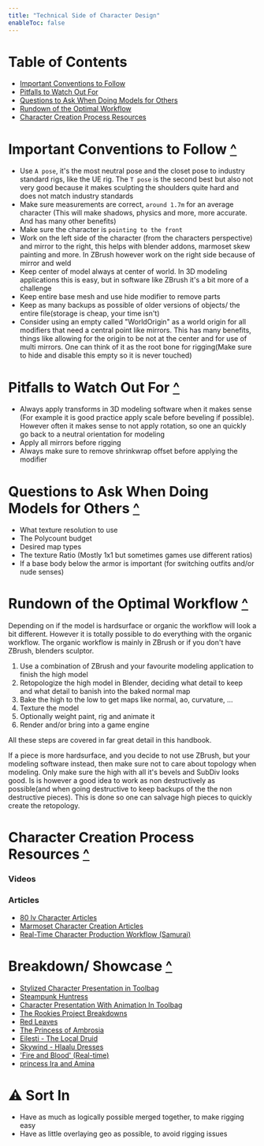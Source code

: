 ```yaml
---
title: "Technical Side of Character Design"
enableToc: false
---
```


# Table of Contents
- [Important Conventions to Follow](#important-conventions-to-follow-)
- [Pitfalls to Watch Out For](#pitfalls-to-watch-out-for-)
- [Questions to Ask When Doing Models for Others](#questions-to-ask-when-doing-models-for-others-)
- [Rundown of the Optimal Workflow](#rundown-of-The-optimal-workflow-)
- [Character Creation Process Resources](#character-creation-process-resources-)


# Important Conventions to Follow [^](#table-of-contents)
- Use `A pose`, it's the most neutral pose and the closet pose to industry standard rigs, like the UE rig. The `T pose` is the second best but also not very good because it makes sculpting the shoulders quite hard and does not match industry standards
- Make sure measurements are correct, `around 1.7m` for an average character (This will make shadows, physics and more, more accurate. And has many other benefits)
- Make sure the character is `pointing to the front`
- Work on the left side of the character (from the characters perspective) and mirror to the right, this helps with blender addons, marmoset skew painting and more. In ZBrush however work on the right side because of mirror and weld
- Keep center of model always at center of world. In 3D modeling applications this is easy, but in software like ZBrush it's a bit more of a challenge
- Keep entire base mesh and use hide modifier to remove parts
- Keep as many backups as possible of older versions of objects/ the entire file(storage is cheap, your time isn't)
- Consider using an empty called "WorldOrigin" as a world origin for all modifiers that need a central point like mirrors. This has many benefits, things like allowing for the origin to be not at the center and for use of multi mirrors. One can think of it as the root bone for rigging(Make sure to hide and disable this empty so it is never touched)



# Pitfalls to Watch Out For [^](#table-of-contents)
- Always apply transforms in 3D modeling software when it makes sense (For example it is good practice apply scale before beveling if possible). However often it makes sense to not apply rotation, so one an quickly go back to a neutral orientation for modeling
- Apply all mirrors before rigging
- Always make sure to remove shrinkwrap offset before applying the modifier

# Questions to Ask When Doing Models for Others [^](#table-of-contents)
- What texture resolution to use
- The Polycount budget
- Desired map types
- The texture Ratio (Mostly 1x1 but sometimes games use different ratios)
- If a base body below the armor is important (for switching outfits and/or nude senses)


# Rundown of the Optimal Workflow [^](#table-of-contents)
Depending on if the model is hardsurface or organic the workflow will look a bit different. However it is totally possible to do everything with the organic workflow. The organic workflow is mainly in ZBrush or if you don't have ZBrush, blenders sculptor.

1. Use a combination of ZBrush and your favourite modeling application to finish the high model
2. Retopologize the high model in Blender, deciding what detail to keep and what detail to banish into the baked normal map
3. Bake the high to the low to get maps like normal, ao, curvature, ...
4. Texture the model
5. Optionally weight paint, rig and animate it
6. Render and/or bring into a game engine

All these steps are covered in far great detail in this handbook.

If a piece is more hardsurface, and you decide to not use ZBrush, but your modeling software instead, then make sure not to care about topology when modeling. Only make sure the high with all it's bevels and SubDiv looks good. Is is however a good idea to work as non destructively as possible(and when going destructive to keep backups of the the non destructive pieces). This is done so one can salvage high pieces to quickly create the retopology.

# Character Creation Process Resources [^](#table-of-contents)
### Videos
### Articles

- [80 lv Character Articles](https://80.lv/articles/character-art/)
- [Marmoset Character Creation Articles](https://marmoset.co/category/toolbag-tutorials/character/)
- [Real-Time Character Production Workflow (Samurai)](https://discover.therookies.co/2021/05/06/real-time-character-production-workflow-for-games/)


# Breakdown/ Showcase [^](#table-of-contents)
- [Stylized Character Presentation in Toolbag](https://marmoset.co/posts/stylized-character-presentation-in-toolbag/)
- [Steampunk Huntress](https://3dtotal.com/tutorials/t/3d-character-sculpting-a-guide#article-introduction)
- [Character Presentation With Animation In Toolbag](https://marmoset.co/posts/level-up-your-character-presentation-with-animation-in-toolbag/)
- [The Rookies Project Breakdowns](https://www.therookies.co/projects)
- [Red Leaves](https://www.therookies.co/projects/24395)
- [The Princess of Ambrosia](https://www.therookies.co/projects/26638)
- [Eilesti - The Local Druid](https://www.therookies.co/projects/22802)
- [Skywind - Hlaalu Dresses](https://www.therookies.co/projects/28231)
- ['Fire and Blood' (Real-time)](https://www.therookies.co/projects/24581)
- [princess Ira and Amina](https://www.therookies.co/projects/29502)



# ⚠ Sort In
- Have as much as logically possible merged together, to make rigging easy
- Have as little overlaying geo as possible, to avoid rigging issues